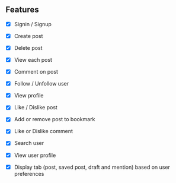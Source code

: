 
## Features

- [x] Signin / Signup
- [x] Create post
- [x] Delete post 
- [x] View each post 
- [x] Comment on post 
- [x] Follow / Unfollow user 
- [x] View profile 
- [x] Like / Dislike post 
- [x] Add or remove post to bookmark 
- [x] Like or Dislike comment
- [x] Search user
- [x] View user profile
- [x] Display tab (post, saved post, draft and mention) based on user preferences

